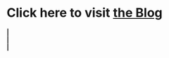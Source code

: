 # Click here to visit [the Blog](https://juspreet51.github.io/)
<b>|</b> <br>
<b>|</b> <br> 
<b>|</b> <br> 
